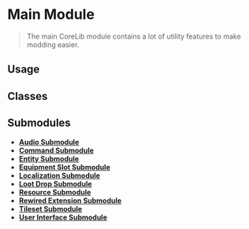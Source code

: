 ﻿# Main Module

> The main CoreLib module contains a lot of utility features to make modding easier.

## Usage

## Classes

<!--- tabs:start --->

<!--- tab:Classes --->

<!--- tabs:end --->

## Submodules
- [<b>Audio Submodule</b>](modules/audio/ ':class=specialLink')
- [<b>Command Submodule</b>](modules/command/ ':class=specialLink')
- [<b>Entity Submodule</b>](modules/entity/ ':class=specialLink')
- [<b>Equipment Slot Submodule</b>](modules/equipment-slot/ ':class=specialLink')
- [<b>Localization Submodule</b>](modules/localization/ ':class=specialLink')
- [<b>Loot Drop Submodule</b>](modules/loot-drop/ ':class=specialLink')
- [<b>Resource Submodule</b>](modules/resource/ ':class=specialLink')
- [<b>Rewired Extension Submodule</b>](modules/rewired-extension/ ':class=specialLink')
- [<b>Tileset Submodule</b>](modules/tileset/ ':class=specialLink')
- [<b>User Interface Submodule</b>](modules/user-interface/ ':class=specialLink')
